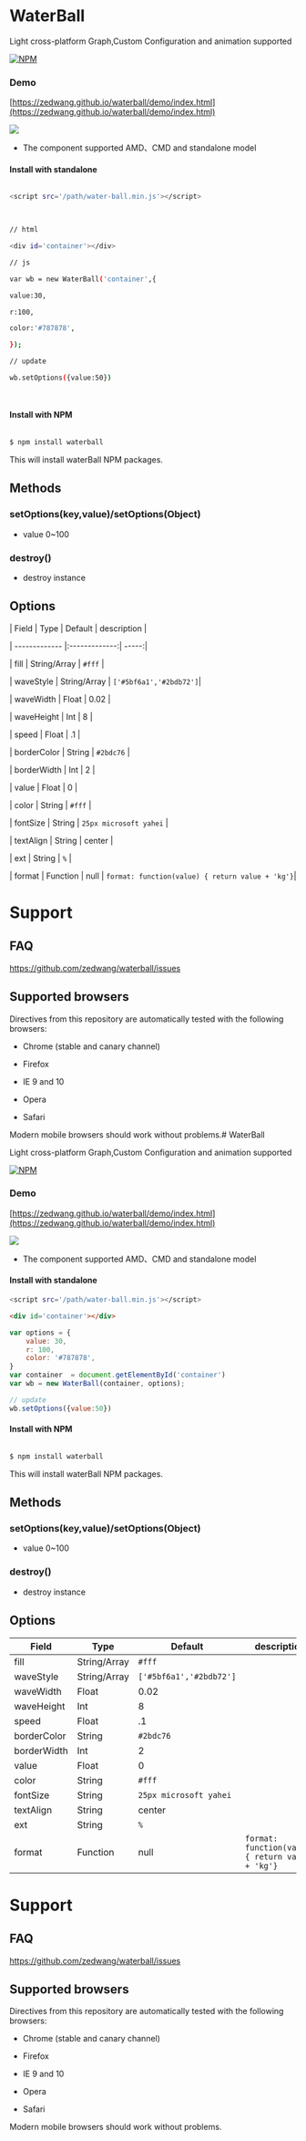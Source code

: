 
# WaterBall

Light cross-platform Graph,Custom Configuration and animation supported

  

[![NPM](https://nodei.co/npm/waterball.png?compact=true)](https://nodei.co/npm/waterball/)

  
  

### Demo

[https://zedwang.github.io/waterball/demo/index.html](https://zedwang.github.io/waterball/demo/index.html)

![](https://github.com/zedwang/waterball/blob/master/jdfw.gif?raw=true)

  

* The component supported AMD、CMD and standalone model

  

#### Install with standalone

  

```sh

<script src='/path/water-ball.min.js'></script>

  

// html

<div id='container'></div>

// js

var wb = new WaterBall('container',{

value:30,

r:100,

color:'#787878',

});

// update

wb.setOptions({value:50})

  

```

  

#### Install with NPM

  

```sh

$ npm install waterball

```

  

This will install waterBall NPM packages.

  
  

## Methods

### setOptions(key,value)/setOptions(Object)

* value 0~100

### destroy()

* destroy instance

  

## Options

  

| Field | Type | Default | description |

| ------------- |:-------------:| -----:|

| fill | String/Array | `#fff` |

| waveStyle | String/Array | `['#5bf6a1','#2bdb72']`|

| waveWidth | Float | 0.02 |

| waveHeight | Int | 8 |

| speed | Float | .1 |

| borderColor | String | `#2bdc76` |

| borderWidth | Int | 2 |

| value | Float | 0 |

| color | String | `#fff` |

| fontSize | String | `25px microsoft yahei` |

| textAlign | String | center |

| ext | String | `%` |

| format | Function | null | `format: function(value) { return value + 'kg'}`|

  
  

# Support

  

## FAQ

  

https://github.com/zedwang/waterball/issues

  

## Supported browsers

  

Directives from this repository are automatically tested with the following browsers:

* Chrome (stable and canary channel)

* Firefox

* IE 9 and 10

* Opera

* Safari

  

Modern mobile browsers should work without problems.# WaterBall

Light cross-platform Graph,Custom Configuration and animation supported

  

[![NPM](https://nodei.co/npm/waterball.png?compact=true)](https://nodei.co/npm/waterball/)

  
  

### Demo

[https://zedwang.github.io/waterball/demo/index.html](https://zedwang.github.io/waterball/demo/index.html)

![](https://github.com/zedwang/waterball/blob/master/jdfw.gif?raw=true)


* The component supported AMD、CMD and standalone model

#### Install with standalone
```sh
<script src='/path/water-ball.min.js'></script>
```
```html
<div id='container'></div>
```
```js
var options = {
	value: 30,
	r: 100,
	color: '#787878',
}
var container  = document.getElementById('container')
var wb = new WaterBall(container, options);

// update
wb.setOptions({value:50})

```

  

#### Install with NPM

  

```sh

$ npm install waterball

```

  

This will install waterBall NPM packages.

  
  

## Methods

### setOptions(key,value)/setOptions(Object)

* value 0~100

### destroy()

* destroy instance

  

## Options

| Field | Type | Default | description |
| -- | -- | ----- | ------ | 
| fill | String/Array | `#fff` | |
| waveStyle | String/Array | `['#5bf6a1','#2bdb72']`||
| waveWidth | Float | 0.02 ||
| waveHeight | Int | 8 ||
| speed | Float | .1 ||
| borderColor | String | `#2bdc76` ||
| borderWidth | Int | 2 ||
| value | Float | 0 ||
| color | String | `#fff` ||
| fontSize | String | `25px microsoft yahei` ||
| textAlign | String | center ||
| ext | String | `%` ||
| format | Function | null | `format: function(value) { return value + 'kg'}`||

  
  

# Support

  

## FAQ

  

https://github.com/zedwang/waterball/issues

  

## Supported browsers

  

Directives from this repository are automatically tested with the following browsers:

* Chrome (stable and canary channel)

* Firefox

* IE 9 and 10

* Opera

* Safari

  

Modern mobile browsers should work without problems.